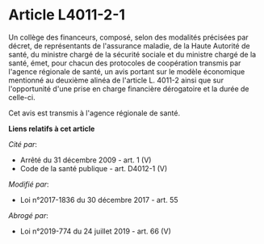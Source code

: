 # Article L4011-2-1

Un collège des financeurs, composé, selon des modalités précisées par décret, de représentants de l'assurance maladie, de la
Haute Autorité de santé, du ministre chargé de la sécurité sociale et du ministre chargé de la santé, émet, pour chacun des
protocoles de coopération transmis par l'agence régionale de santé, un avis portant sur le modèle économique mentionné au
deuxième alinéa de l'article L. 4011-2 ainsi que sur l'opportunité d'une prise en charge financière dérogatoire et la durée
de celle-ci.

Cet avis est transmis à l'agence régionale de santé.

**Liens relatifs à cet article**

_Cité par_:

  - Arrêté du 31 décembre 2009 - art. 1 (V)
  - Code de la santé publique - art. D4012-1 (V)

_Modifié par_:

  - Loi n°2017-1836 du 30 décembre 2017 - art. 55

_Abrogé par_:

  - Loi n°2019-774 du 24 juillet 2019 - art. 66 (V)
